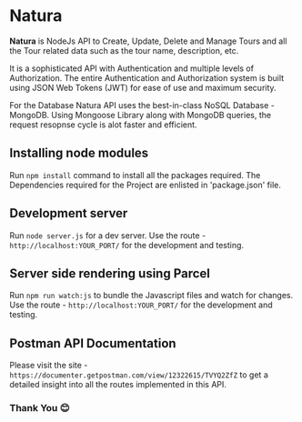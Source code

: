 # Natura

**Natura** is NodeJs API to Create, Update, Delete and Manage Tours and all the Tour related data such as the tour name, description, etc.

It is a sophisticated API with Authentication and multiple levels of Authorization. The entire Authentication and Authorization system is built using JSON Web Tokens (JWT) for ease of use and maximum security.

For the Database Natura API uses the best-in-class NoSQL Database - MongoDB. Using Mongoose Library along with MongoDB queries, the request resopnse cycle is alot faster and efficient.

## Installing node modules

Run `npm install` command to install all the packages required.
The Dependencies required for the Project are enlisted in 'package.json' file.

## Development server

Run `node server.js` for a dev server. Use the route - `http://localhost:YOUR_PORT/` for the development and testing.

## Server side rendering using Parcel

Run `npm run watch:js` to bundle the Javascript files and watch for changes. Use the route - `http://localhost:YOUR_PORT/` for the development and testing.

## Postman API Documentation

Please visit the site - `https://documenter.getpostman.com/view/12322615/TVYQ2ZfZ` to get a detailed insight into all the routes implemented in this API.

### Thank You 😊

